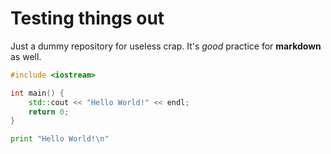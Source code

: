 Testing things out
==================

Just a dummy repository for useless crap. It's _good_ practice for **markdown** as well.

```c++
#include <iostream>

int main() {
	std::cout << "Hello World!" << endl;
	return 0;
}
```

```python
print "Hello World!\n"
```

